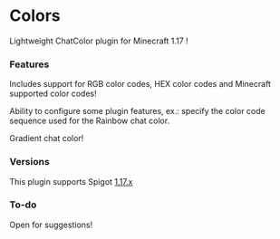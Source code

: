 # Colors
 
Lightweight ChatColor plugin for Minecraft 1.17
!

### Features

Includes support for RGB color codes, HEX color codes and Minecraft supported color codes!

Ability to configure some plugin features, ex.: specify the color code sequence used for the Rainbow chat color.

Gradient chat color!

### Versions

This plugin supports Spigot [1.17.x](https://www.spigotmc.org/wiki/buildtools/#1-17-1)

### To-do

Open for suggestions!
